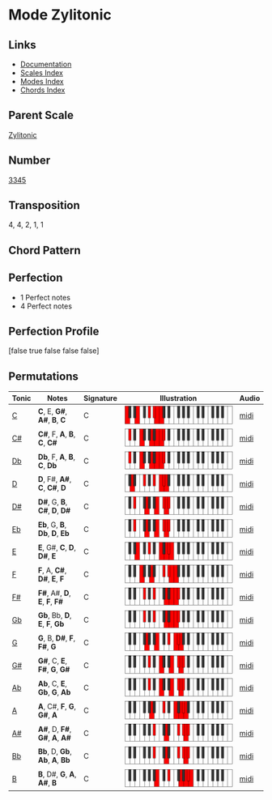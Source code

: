 # Mode Zylitonic

## Links

- [Documentation](README.md)
- [Scales Index](Scales.md)
- [Modes Index](Modes.md)
- [Chords Index](Chords.md)

## Parent Scale

[Zylitonic](ScaleZylitonic.md)

## Number

[3345](https://ianring.com/musictheory/scales/3345)

## Transposition

4, 4, 2, 1, 1

## Chord Pattern



## Perfection

- 1 Perfect notes
- 4 Perfect notes

## Perfection Profile

[false true false false false]

## Permutations

| Tonic | Notes | Signature | Illustration | Audio |
|-------|-------|-----------|--------------|-------|
| [C](ModeCNaturalZylitonic.md) | **C**, E, **G#**, **A#**, **B**, **C** | C | ![CNaturalZylitonic](ModeCNaturalZylitonic.png) | [midi](https://github.com/edipermadi/music/blob/main/docs/ModeCNaturalZylitonic.mid?raw=true) |
| [C#](ModeCSharpZylitonic.md) | **C#**, F, **A**, **B**, **C**, **C#** | C | ![CSharpZylitonic](ModeCSharpZylitonic.png) | [midi](https://github.com/edipermadi/music/blob/main/docs/ModeCSharpZylitonic.mid?raw=true) |
| [Db](ModeDFlatZylitonic.md) | **Db**, F, **A**, **B**, **C**, **Db** | C | ![DFlatZylitonic](ModeDFlatZylitonic.png) | [midi](https://github.com/edipermadi/music/blob/main/docs/ModeDFlatZylitonic.mid?raw=true) |
| [D](ModeDNaturalZylitonic.md) | **D**, F#, **A#**, **C**, **C#**, **D** | C | ![DNaturalZylitonic](ModeDNaturalZylitonic.png) | [midi](https://github.com/edipermadi/music/blob/main/docs/ModeDNaturalZylitonic.mid?raw=true) |
| [D#](ModeDSharpZylitonic.md) | **D#**, G, **B**, **C#**, **D**, **D#** | C | ![DSharpZylitonic](ModeDSharpZylitonic.png) | [midi](https://github.com/edipermadi/music/blob/main/docs/ModeDSharpZylitonic.mid?raw=true) |
| [Eb](ModeEFlatZylitonic.md) | **Eb**, G, **B**, **Db**, **D**, **Eb** | C | ![EFlatZylitonic](ModeEFlatZylitonic.png) | [midi](https://github.com/edipermadi/music/blob/main/docs/ModeEFlatZylitonic.mid?raw=true) |
| [E](ModeENaturalZylitonic.md) | **E**, G#, **C**, **D**, **D#**, **E** | C | ![ENaturalZylitonic](ModeENaturalZylitonic.png) | [midi](https://github.com/edipermadi/music/blob/main/docs/ModeENaturalZylitonic.mid?raw=true) |
| [F](ModeFNaturalZylitonic.md) | **F**, A, **C#**, **D#**, **E**, **F** | C | ![FNaturalZylitonic](ModeFNaturalZylitonic.png) | [midi](https://github.com/edipermadi/music/blob/main/docs/ModeFNaturalZylitonic.mid?raw=true) |
| [F#](ModeFSharpZylitonic.md) | **F#**, A#, **D**, **E**, **F**, **F#** | C | ![FSharpZylitonic](ModeFSharpZylitonic.png) | [midi](https://github.com/edipermadi/music/blob/main/docs/ModeFSharpZylitonic.mid?raw=true) |
| [Gb](ModeGFlatZylitonic.md) | **Gb**, Bb, **D**, **E**, **F**, **Gb** | C | ![GFlatZylitonic](ModeGFlatZylitonic.png) | [midi](https://github.com/edipermadi/music/blob/main/docs/ModeGFlatZylitonic.mid?raw=true) |
| [G](ModeGNaturalZylitonic.md) | **G**, B, **D#**, **F**, **F#**, **G** | C | ![GNaturalZylitonic](ModeGNaturalZylitonic.png) | [midi](https://github.com/edipermadi/music/blob/main/docs/ModeGNaturalZylitonic.mid?raw=true) |
| [G#](ModeGSharpZylitonic.md) | **G#**, C, **E**, **F#**, **G**, **G#** | C | ![GSharpZylitonic](ModeGSharpZylitonic.png) | [midi](https://github.com/edipermadi/music/blob/main/docs/ModeGSharpZylitonic.mid?raw=true) |
| [Ab](ModeAFlatZylitonic.md) | **Ab**, C, **E**, **Gb**, **G**, **Ab** | C | ![AFlatZylitonic](ModeAFlatZylitonic.png) | [midi](https://github.com/edipermadi/music/blob/main/docs/ModeAFlatZylitonic.mid?raw=true) |
| [A](ModeANaturalZylitonic.md) | **A**, C#, **F**, **G**, **G#**, **A** | C | ![ANaturalZylitonic](ModeANaturalZylitonic.png) | [midi](https://github.com/edipermadi/music/blob/main/docs/ModeANaturalZylitonic.mid?raw=true) |
| [A#](ModeASharpZylitonic.md) | **A#**, D, **F#**, **G#**, **A**, **A#** | C | ![ASharpZylitonic](ModeASharpZylitonic.png) | [midi](https://github.com/edipermadi/music/blob/main/docs/ModeASharpZylitonic.mid?raw=true) |
| [Bb](ModeBFlatZylitonic.md) | **Bb**, D, **Gb**, **Ab**, **A**, **Bb** | C | ![BFlatZylitonic](ModeBFlatZylitonic.png) | [midi](https://github.com/edipermadi/music/blob/main/docs/ModeBFlatZylitonic.mid?raw=true) |
| [B](ModeBNaturalZylitonic.md) | **B**, D#, **G**, **A**, **A#**, **B** | C | ![BNaturalZylitonic](ModeBNaturalZylitonic.png) | [midi](https://github.com/edipermadi/music/blob/main/docs/ModeBNaturalZylitonic.mid?raw=true) |
